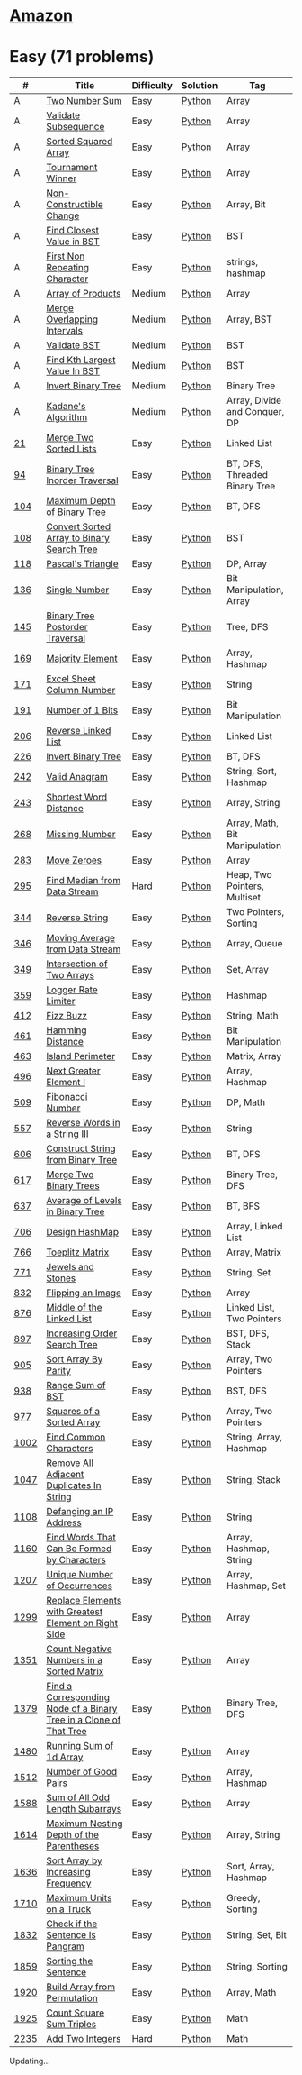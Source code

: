 # [Amazon](https://leetcode.com/company/amazon/)

# Easy (71 problems)
| # | Title | Difficulty | Solution | Tag |
|---| ----- | ---------- | -------- |--|
| A | [Two Number Sum](/AlgoExpert/Arrays/Easy/Two%20Number%20Sum) | Easy | [Python](/AlgoExpert/Arrays/Easy/Two%20Number%20Sum/Two%20Number%20Sum.py) | Array |
| A | [Validate Subsequence](/AlgoExpert/Arrays/Easy/Validate%20Subsequence) | Easy | [Python](/AlgoExpert/Arrays/Easy/Validate%20Subsequence/Validate%20Subsequence.py) | Array |
| A | [Sorted Squared Array](/AlgoExpert/Arrays/Easy/Sorted%20Squared%20Array) | Easy | [Python](/AlgoExpert/Arrays/Easy/Sorted%20Squared%20Array/Sorted%20Squared%20Array.py) | Array |
| A | [Tournament Winner](/AlgoExpert/Arrays/Easy/Tournament%20Winner) | Easy | [Python](/AlgoExpert/Arrays/Easy/Tournament%20Winner/Tournament%20Winner.py) | Array |
| A | [Non-Constructible Change](/AlgoExpert/Arrays/Easy/Non%20Constructible%20Change) | Easy | [Python](/AlgoExpert/Arrays/Easy/Non%20Constructible%20Change/Non%20Constructible%20Change.py) | Array, Bit |
| A | [Find Closest Value in BST](/AlgoExpert/Arrays/Easy/Find%20Closest%20Value%20in%20BST) | Easy | [Python](/AlgoExpert/Arrays/Easy/Find%20Closest%20Value%20in%20BST/Find%20Closest%20Value%20in%20BST.py) | BST |
| A | [First Non Repeating Character](/AlgoExpert/Strings/Easy/First%20Non%20Repeating%20Character) | Easy | [Python](/AlgoExpert/Strings/Easy/First%20Non%20Repeating%20Character/First%20Non%20Repeating%20Character.py) | strings, hashmap |
| A | [Array of Products](/AlgoExpert/Arrays/Medium/Array%20of%20Products) | Medium | [Python](/AlgoExpert/Arrays/Medium/Array%20of%20Products/Array%20of%20Products.py) | Array |
| A | [Merge Overlapping Intervals](/AlgoExpert/Arrays/Medium/Merge%20Overlapping%20Intervals) | Medium | [Python](/AlgoExpert/Arrays/Medium/Merge%20Overlapping%20Intervals/Merge%20Overlapping%20Intervals.py) | Array, BST |
| A | [Validate BST](/AlgoExpert/Binary%20Search%20Trees/Medium/Validate%20BST) | Medium | [Python](/AlgoExpert/Binary%20Search%20Trees/Medium/Validate%20BST/Validate%20BST.py) | BST |
| A | [Find Kth Largest Value In BST](/AlgoExpert/Binary%20Search%20Trees/Medium/Find%20Kth%20Largest%20Value%20In%20BST) | Medium | [Python](/AlgoExpert/Binary%20Search%20Trees/Medium/Find%20Kth%20Largest%20Value%20In%20BST/Find%20Kth%20Largest%20Value%20In%20BST.py) | BST |
| A | [Invert Binary Tree](/AlgoExpert/Binary%20Trees/Medium/Invert%20Binary%20Tree) | Medium | [Python](/AlgoExpert/Binary%20Trees/Medium/Invert%20Binary%20Tree/Invert%20Binary%20Tree.py) | Binary Tree |
| A | [Kadane's Algorithm](/AlgoExpert/Famous%20Algorithms/Medium/Kadane's%20Algorithm) | Medium | [Python](/AlgoExpert/Famous%20Algorithms/Medium/Kadane's%20Algorithm/Kadane's%20Algorithm.py) | Array, Divide and Conquer, DP |
| [21](https://leetcode.com/problems/merge-two-sorted-lists/description/) | [Merge Two Sorted Lists](/LeetCode/Easy/21.%20Merge%20Two%20Sorted%20Lists/) | Easy | [Python](/LeetCode/Easy/21.%20Merge%20Two%20Sorted%20Lists/21.%20Merge%20Two%20Sorted%20Lists.py) | Linked List |  |
| [94](https://leetcode.com/problems/binary-tree-inorder-traversal/description/) | [Binary Tree Inorder Traversal](/LeetCode/Easy/94.%20Binary%20Tree%20Inorder%20Traversal/) | Easy | [Python](/LeetCode/Easy/94.%20Binary%20Tree%20Inorder%20Traversal/94.%20Binary%20Tree%20Inorder%20Traversal.py) | BT, DFS, Threaded Binary Tree |  |
| [104](https://leetcode.com/problems/maximum-depth-of-binary-tree/description/) | [Maximum Depth of Binary Tree](/LeetCode/Easy/104.%20Maximum%20Depth%20of%20Binary%20Tree/) | Easy | [Python](/LeetCode/Easy/104.%20Maximum%20Depth%20of%20Binary%20Tree/104.%20Maximum%20Depth%20of%20Binary%20Tree.py) | BT, DFS |  |
| [108](https://leetcode.com/problems/convert-sorted-array-to-binary-search-tree/description/) | [Convert Sorted Array to Binary Search Tree](/LeetCode/Easy/108.%20Convert%20Sorted%20Array%20to%20Binary%20Search%20Tree/) | Easy | [Python](/LeetCode/Easy/108.%20Convert%20Sorted%20Array%20to%20Binary%20Search%20Tree/108.%20Convert%20Sorted%20Array%20to%20Binary%20Search%20Tree.py) | BST |  |
| [118](https://leetcode.com/problems/pascals-triangle/description/) | [Pascal's Triangle](/LeetCode/Easy/118.%20Pascal's%20Triangle/) | Easy | [Python](/LeetCode/Easy/118.%20Pascal's%20Triangle/118.%20Pascal's%20Triangle.py) | DP, Array |  |
| [136](https://leetcode.com/problems/single-number/description/) | [Single Number](/LeetCode/Easy/136.%20Single%20Number/) | Easy | [Python](/LeetCode/Easy/136.%20Single%20Number/136.%20Single%20Number.py) | Bit Manipulation, Array |  |
| [145](https://leetcode.com/problems/binary-tree-postorder-traversal/description/) | [Binary Tree Postorder Traversal](/LeetCode/Easy/145.%20Binary%20Tree%20Postorder%20Traversal/) | Easy | [Python](/LeetCode/Easy/145.%20Binary%20Tree%20Postorder%20Traversal/145.%20Binary%20Tree%20Postorder%20Traversal.py) | Tree, DFS |  |
| [169](https://leetcode.com/problems/majority-element/description/) | [Majority Element](/LeetCode/Easy/169.%20Majority%20Element/) | Easy | [Python](/LeetCode/Easy/169.%20Majority%20Element/169.%20Majority%20Element.py) | Array, Hashmap |  |
| [171](https://leetcode.com/problems/excel-sheet-column-number/description/) | [Excel Sheet Column Number](/LeetCode/Easy/171.%20Excel%20Sheet%20Column%20Number/) | Easy | [Python](/LeetCode/Easy/171.%20Excel%20Sheet%20Column%20Number/171.%20Excel%20Sheet%20Column%20Number.py) | String |  |
| [191](https://leetcode.com/problems/number-of-1-bits/description/?q=follow&orderBy=most_relevant) | [Number of 1 Bits](/LeetCode/Easy/191.%20Number%20of%201%20Bits/) | Easy | [Python](/LeetCode/Easy/191.%20Number%20of%201%20Bits/191.%20Number%20of%201%20Bits.py) | Bit Manipulation |  |
| [206](https://leetcode.com/problems/reverse-linked-list/description/) | [Reverse Linked List](/LeetCode/Easy/206.%20Reverse%20Linked%20List/) | Easy | [Python](/LeetCode/Easy/206.%20Reverse%20Linked%20List/206.%20Reverse%20Linked%20List.py) | Linked List |  |
| [226](https://leetcode.com/problems/invert-binary-tree/description/) | [Invert Binary Tree](/LeetCode/Easy/226.%20Invert%20Binary%20Tree/) | Easy | [Python](/LeetCode/Easy/226.%20Invert%20Binary%20Tree/226.%20Invert%20Binary%20Tree.py) | BT, DFS |  |
| [242](https://leetcode.com/problems/valid-anagram/description/) | [Valid Anagram](/LeetCode/Easy/242.%20Valid%20Anagram/) | Easy | [Python](/LeetCode/Easy/242.%20Valid%20Anagram/242.%20Valid%20Anagram.py) | String, Sort, Hashmap |  |
| [243](https://leetcode.com/problems/shortest-word-distance/description/) | [Shortest Word Distance](/LeetCode/Easy/243.%20Shortest%20Word%20Distance/) | Easy | [Python](/LeetCode/Easy/243.%20Shortest%20Word%20Distance/243.%20Shortest%20Word%20Distance.py) | Array, String |  |
| [268](https://leetcode.com/problems/missing-number/) | [Missing Number](/LeetCode/Easy/268.%20Missing%20Number/) | Easy | [Python](/LeetCode/Easy/268.%20Missing%20Number/268.%20Missing%20Number.py) | Array, Math, Bit Manipulation |  |
| [283](https://leetcode.com/problems/move-zeroes/) | [Move Zeroes](/LeetCode/Easy/283.%20Move%20Zeroes/) | Easy | [Python](/LeetCode/Easy/283.%20Move%20Zeroes/283.%20Move%20Zeroes.py) | Array |  |
| [295](https://leetcode.com/problems/find-median-from-data-stream/description/) | [Find Median from Data Stream](/LeetCode/Hard/295.%20Find%20Median%20from%20Data%20Stream/) | Hard | [Python](/LeetCode/Hard/295.%20Find%20Median%20from%20Data%20Stream/295.%20Find%20Median%20from%20Data%20Stream.py) | Heap, Two Pointers, Multiset |  |
| [344](https://leetcode.com/problems/reverse-string/description/) | [Reverse String](/LeetCode/Easy/344.%20Reverse%20String/) | Easy | [Python](/LeetCode/Easy/344.%20Reverse%20String/344.%20Reverse%20String.py) | Two Pointers, Sorting |  |
| [346](https://leetcode.com/problems/moving-average-from-data-stream/description/) | [Moving Average from Data Stream](/LeetCode/Easy/346.%20Moving%20Average%20from%20Data%20Stream/) | Easy | [Python](/LeetCode/Easy/346.%20Moving%20Average%20from%20Data%20Stream/346.%20Moving%20Average%20from%20Data%20Stream.py) | Array, Queue |  |
| [349](https://leetcode.com/problems/intersection-of-two-arrays/description/) | [Intersection of Two Arrays](/LeetCode/Easy/349.%20Intersection%20of%20Two%20Arrays/) | Easy | [Python](/LeetCode/Easy/349.%20Intersection%20of%20Two%20Arrays/349.%20Intersection%20of%20Two%20Arrays.py) | Set, Array |  |
| [359](https://leetcode.com/problems/logger-rate-limiter/description/) | [Logger Rate Limiter](/LeetCode/Easy/359.%20Logger%20Rate%20Limiter/) | Easy | [Python](/LeetCode/Easy/359.%20Logger%20Rate%20Limiter/359.%20Logger%20Rate%20Limiter.py) | Hashmap |  |
| [412](https://leetcode.com/problems/fizz-buzz/description/) | [Fizz Buzz](/LeetCode/Easy/412.%20Fizz%20Buzz/) | Easy | [Python](/LeetCode/Easy/412.%20Fizz%20Buzz/412.%20Fizz%20Buzz.py) | String, Math |  |
| [461](https://leetcode.com/problems/hamming-distance/description/) | [Hamming Distance](/LeetCode/Easy/461.%20Hamming%20Distance/) | Easy | [Python](/LeetCode/Easy/461.%20Hamming%20Distance/461.%20Hamming%20Distance.py) | Bit Manipulation |  |
| [463](https://leetcode.com/problems/island-perimeter/description/) | [Island Perimeter](/LeetCode/Easy/463.%20Island%20Perimeter/) | Easy | [Python](/LeetCode/Easy/463.%20Island%20Perimeter/463.%20Island%20Perimeter.py) | Matrix, Array |  |
| [496](https://leetcode.com/problems/next-greater-element-i/description/) | [Next Greater Element I](/LeetCode/Easy/496.%20Next%20Greater%20Element%20I/) | Easy | [Python](/LeetCode/Easy/496.%20Next%20Greater%20Element%20I/496.%20Next%20Greater%20Element%20I.py) | Array, Hashmap |  |
| [509](https://leetcode.com/problems/fibonacci-number/description/) | [Fibonacci Number](/LeetCode/Easy/509.%20Fibonacci%20Number/) | Easy | [Python](/LeetCode/Easy/509.%20Fibonacci%20Number/509.%20Fibonacci%20Number.py) | DP, Math |  |
| [557](https://leetcode.com/problems/reverse-words-in-a-string-iii/description/) | [Reverse Words in a String III](/LeetCode/Easy/557.%20Reverse%20Words%20in%20a%20String%20III/) | Easy | [Python](/LeetCode/Easy/557.%20Reverse%20Words%20in%20a%20String%20III/557.%20Reverse%20Words%20in%20a%20String%20III.py) | String |  |
| [606](https://leetcode.com/problems/construct-string-from-binary-tree/description/) | [Construct String from Binary Tree](/LeetCode/Easy/606.%20Construct%20String%20from%20Binary%20Tree/) | Easy | [Python](/LeetCode/Easy/606.%20Construct%20String%20from%20Binary%20Tree/606.%20Construct%20String%20from%20Binary%20Tree.py) | BT, DFS |  |
| [617](https://leetcode.com/problems/merge-two-binary-trees/description/) | [Merge Two Binary Trees](/LeetCode/Easy/617.%20Merge%20Two%20Binary%20Trees/) | Easy | [Python](/LeetCode/Easy/617.%20Merge%20Two%20Binary%20Trees/617.%20Merge%20Two%20Binary%20Trees.py) | Binary Tree, DFS |  |
| [637](https://leetcode.com/problems/average-of-levels-in-binary-tree/description/) | [Average of Levels in Binary Tree](/LeetCode/Easy/637.%20Average%20of%20Levels%20in%20Binary%20Tree/) | Easy | [Python](/LeetCode/Easy/637.%20Average%20of%20Levels%20in%20Binary%20Tree/637.%20Average%20of%20Levels%20in%20Binary%20Tree.py) | BT, BFS |  |
| [706](https://leetcode.com/problems/design-hashmap/description/) | [Design HashMap](/LeetCode/Easy/706.%20Design%20HashMap/) | Easy | [Python](/LeetCode/Easy/706.%20Design%20HashMap/706.%20Design%20HashMap.py) | Array, Linked List |  |
| [766](https://leetcode.com/problems/toeplitz-matrix/description/) | [Toeplitz Matrix](/LeetCode/Easy/766.%20Toeplitz%20Matrix/) | Easy | [Python](/LeetCode/Easy/766.%20Toeplitz%20Matrix/766.%20Toeplitz%20Matrix.py) | Array, Matrix |  |
| [771](https://leetcode.com/problems/jewels-and-stones/description/)       | [Jewels and Stones](/LeetCode/Easy/771.%20Jewels%20and%20Stones/)                              | Easy | [Python](/LeetCode/Easy/771.%20Jewels%20and%20Stones/771.%20Jewels%20and%20Stones.py) | String, Set         |  |
| [832](https://leetcode.com/problems/flipping-an-image/description/) | [Flipping an Image](/LeetCode/Easy/832.%20Flipping%20an%20Image/) | Easy | [Python](/LeetCode/Easy/832.%20Flipping%20an%20Image/832.%20Flipping%20an%20Image.py) | Array |  |
| [876](https://leetcode.com/problems/middle-of-the-linked-list/description/) | [Middle of the Linked List](/LeetCode/Easy/876.%20Middle%20of%20the%20Linked%20List/) | Easy | [Python](/LeetCode/Easy/876.%20Middle%20of%20the%20Linked%20List/876.%20Middle%20of%20the%20Linked%20List.py) | Linked List, Two Pointers |  |
| [897](https://leetcode.com/problems/increasing-order-search-tree/description/) | [Increasing Order Search Tree](/LeetCode/Easy/897.%20Increasing%20Order%20Search%20Tree/) | Easy | [Python](/LeetCode/Easy/897.%20Increasing%20Order%20Search%20Tree/897.%20Increasing%20Order%20Search%20Tree.py) | BST, DFS, Stack |  |
| [905](https://leetcode.com/problems/sort-array-by-parity/description/) | [Sort Array By Parity](/LeetCode/Easy/905.%20Sort%20Array%20By%20Parity/) | Easy | [Python](/LeetCode/Easy/905.%20Sort%20Array%20By%20Parity/905.%20Sort%20Array%20By%20Parity.py) | Array, Two Pointers |  |
| [938](https://leetcode.com/problems/range-sum-of-bst/) | [Range Sum of BST](/LeetCode/Easy/938.%20Range%20Sum%20of%20BST/) | Easy | [Python](/LeetCode/Easy/938.%20Range%20Sum%20of%20BST/938.%20Range%20Sum%20of%20BST.py) | BST, DFS |  |
| [977](https://leetcode.com/problems/squares-of-a-sorted-array/description/) | [Squares of a Sorted Array](/LeetCode/Easy/977.%20Squares%20of%20a%20Sorted%20Array/) | Easy | [Python](/LeetCode/Easy/977.%20Squares%20of%20a%20Sorted%20Array/977.%20Squares%20of%20a%20Sorted%20Array.py) | Array, Two Pointers |  |
| [1002](https://leetcode.com/problems/find-common-characters/description/) | [Find Common Characters](/LeetCode/Easy/1002.%20Find%20Common%20Characters/) | Easy | [Python](/LeetCode/Easy/1002.%20Find%20Common%20Characters/1002.%20Find%20Common%20Characters.py) | String, Array, Hashmap |  |
| [1047](https://leetcode.com/problems/remove-all-adjacent-duplicates-in-string/description/) | [Remove All Adjacent Duplicates In String](/LeetCode/Easy/1047.%20Remove%20All%20Adjacent%20Duplicates%20In%20String/) | Easy | [Python](/LeetCode/Easy/1047.%20Remove%20All%20Adjacent%20Duplicates%20In%20String/1047.%20Remove%20All%20Adjacent%20Duplicates%20In%20String.py) | String, Stack |  |
| [1108](https://leetcode.com/problems/defanging-an-ip-address/description/)      | [Defanging an IP Address](/LeetCode/Easy/1108.%20Defanging%20an%20IP%20Address/)             | Easy | [Python](/LeetCode/Easy/1108.%20Defanging%20an%20IP%20Address/1108.%20Defanging%20an%20IP%20Address.py) | String      |  |
| [1160](https://leetcode.com/problems/find-words-that-can-be-formed-by-characters/description/) | [Find Words That Can Be Formed by Characters](/LeetCode/Easy/1160.%20Find%20Words%20That%20Can%20Be%20Formed%20by%20Characters/) | Easy | [Python](/LeetCode/Easy/1160.%20Find%20Words%20That%20Can%20Be%20Formed%20by%20Characters/1160.%20Find%20Words%20That%20Can%20Be%20Formed%20by%20Characters.py) | Array, Hashmap, String |  |
| [1207](https://leetcode.com/problems/unique-number-of-occurrences/description/) | [Unique Number of Occurrences](/LeetCode/Easy/1207.%20Unique%20Number%20of%20Occurrences/) | Easy | [Python](/LeetCode/Easy/1207.%20Unique%20Number%20of%20Occurrences/1207.%20Unique%20Number%20of%20Occurrences.py) | Array, Hashmap, Set |  |
| [1299](https://leetcode.com/problems/replace-elements-with-greatest-element-on-right-side/description/) | [Replace Elements with Greatest Element on Right Side](/LeetCode/Easy/1299.%20Replace%20Elements%20with%20Greatest%20Element%20on%20Right%20Side/) | Easy | [Python](/LeetCode/Easy/1299.%20Replace%20Elements%20with%20Greatest%20Element%20on%20Right%20Side/1299.%20Replace%20Elements%20with%20Greatest%20Element%20on%20Right%20Side.py) | Array |  |
| [1351](https://leetcode.com/problems/count-negative-numbers-in-a-sorted-matrix/description/) | [Count Negative Numbers in a Sorted Matrix](/LeetCode/Easy/1351.%20Count%20Negative%20Numbers%20in%20a%20Sorted%20Matrix/) | Easy | [Python](/LeetCode/Easy/1351.%20Count%20Negative%20Numbers%20in%20a%20Sorted%20Matrix/1351.%20Count%20Negative%20Numbers%20in%20a%20Sorted%20Matrix.py) | Array |  |
| [1379](https://leetcode.com/problems/find-a-corresponding-node-of-a-binary-tree-in-a-clone-of-that-tree/description/)      | [Find a Corresponding Node of a Binary Tree in a Clone of That Tree](/LeetCode/Easy/1379.%20Find%20a%20Corresponding%20Node%20of%20a%20Binary%20Tree%20in%20a%20Clone%20of%20That%20Tree/)             | Easy | [Python](/LeetCode/Easy/1379.%20Find%20a%20Corresponding%20Node%20of%20a%20Binary%20Tree%20in%20a%20Clone%20of%20That%20Tree/1379.%20Find%20a%20Corresponding%20Node%20of%20a%20Binary%20Tree%20in%20a%20Clone%20of%20That%20Tree.py) | Binary Tree, DFS      |  |
| [1480](https://leetcode.com/problems/running-sum-of-1d-array/description/) | [Running Sum of 1d Array](/LeetCode/Easy/1480.%20Running%20Sum%20of%201d%20Array/) | Easy | [Python](/LeetCode/Easy/1480.%20Running%20Sum%20of%201d%20Array/1480.%20Running%20Sum%20of%201d%20Array.py) | Array |  |
| [1512](https://leetcode.com/problems/number-of-good-pairs/description/)         | [Number of Good Pairs](/LeetCode/Easy/1512.%20Number%20of%20Good%20Pairs/)                       | Easy | [Python](/LeetCode/Easy/1512.%20Number%20of%20Good%20Pairs/1512.%20Number%20of%20Good%20Pairs.py) | Array, Hashmap |  |
| [1588](https://leetcode.com/problems/sum-of-all-odd-length-subarrays/description/) | [Sum of All Odd Length Subarrays](/LeetCode/Easy/1588.%20Sum%20of%20All%20Odd%20Length%20Subarrays/) | Easy | [Python](/LeetCode/Easy/1588.%20Sum%20of%20All%20Odd%20Length%20Subarrays/1588.%20Sum%20of%20All%20Odd%20Length%20Subarrays.py) | Array |  |
| [1614](https://leetcode.com/problems/maximum-nesting-depth-of-the-parentheses/description/) | [Maximum Nesting Depth of the Parentheses](/LeetCode/Easy/1614.%20Maximum%20Nesting%20Depth%20of%20the%20Parentheses/) | Easy | [Python](/LeetCode/Easy/1614.%20Maximum%20Nesting%20Depth%20of%20the%20Parentheses/1614.%20Maximum%20Nesting%20Depth%20of%20the%20Parentheses.py) | Array, String |  |
| [1636](https://leetcode.com/problems/sort-array-by-increasing-frequency/description/) | [Sort Array by Increasing Frequency](/LeetCode/Easy/1636.%20Sort%20Array%20by%20Increasing%20Frequency/) | Easy | [Python](/LeetCode/Easy/1636.%20Sort%20Array%20by%20Increasing%20Frequency/1636.%20Sort%20Array%20by%20Increasing%20Frequency.py) | Sort, Array, Hashmap |  |
| [1710](https://leetcode.com/problems/maximum-units-on-a-truck/description/) | [Maximum Units on a Truck](/LeetCode/Easy/1710.%20Maximum%20Units%20on%20a%20Truck/) | Easy | [Python](/LeetCode/Easy/1710.%20Maximum%20Units%20on%20a%20Truck/1710.%20Maximum%20Units%20on%20a%20Truck.py) | Greedy, Sorting |  |
| [1832](https://leetcode.com/problems/check-if-the-sentence-is-pangram/description/) | [Check if the Sentence Is Pangram](/LeetCode/Easy/1832.%20Check%20if%20the%20Sentence%20Is%20Pangram/) | Easy | [Python](/LeetCode/Easy/1832.%20Check%20if%20the%20Sentence%20Is%20Pangram/1832.%20Check%20if%20the%20Sentence%20Is%20Pangram.py) | String, Set, Bit |  |
| [1859](https://leetcode.com/problems/sorting-the-sentence/description/) | [Sorting the Sentence](/LeetCode/Easy/1859.%20Sorting%20the%20Sentence/) | Easy | [Python](/LeetCode/Easy/1859.%20Sorting%20the%20Sentence/1859.%20Sorting%20the%20Sentence.py) | String, Sorting |  |
| [1920](https://leetcode.com/problems/build-array-from-permutation/description/) | [Build Array from Permutation](/LeetCode/Easy/1920.%20Build%20Array%20from%20Permutation/) | Easy | [Python](/LeetCode/Easy/1920.%20Build%20Array%20from%20Permutation/1920.%20Build%20Array%20from%20Permutation.py) | Array, Math |  |
| [1925](https://leetcode.com/problems/count-square-sum-triples/description/) | [Count Square Sum Triples](/LeetCode/Easy/1925.%20Count%20Square%20Sum%20Triples/) | Easy | [Python](/LeetCode/Easy/1925.%20Count%20Square%20Sum%20Triples/1925.%20Count%20Square%20Sum%20Triples.py) | Math |  |
| [2235](https://leetcode.com/problems/add-two-integers/description/) | [Add Two Integers](/LeetCode/Easy/2235.%20Add%20Two%20Integers/) | Hard | [Python](/LeetCode/Easy/2235.%20Add%20Two%20Integers/2235.%20Add%20Two%20Integers.py) | Math |  |



Updating...
